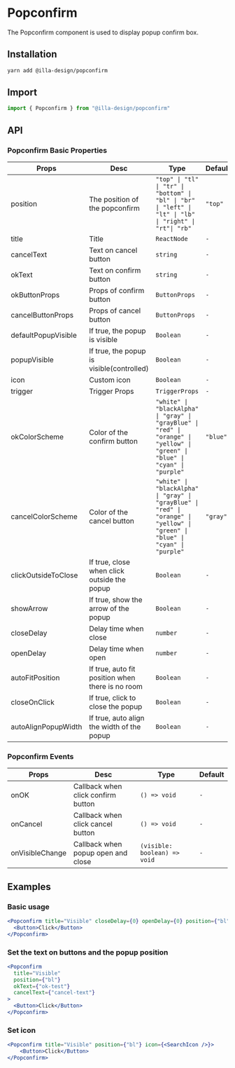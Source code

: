 # Popconfirm

The Popconfirm component is used to display popup confirm box.

## Installation

```bash
yarn add @illa-design/popconfirm
```

## Import 

```jsx
import { Popconfirm } from "@illa-design/popconfirm"
```

## API

### Popconfirm Basic Properties

| Props               | Desc                                             | Type                                                         | Default  |
| ------------------- | ------------------------------------------------ | ------------------------------------------------------------ | -------- |
| position            | The position of the popconfirm                   | `"top" \| "tl" \| "tr" \| "bottom" \| "bl" \| "br" \| "left" \| "lt" \| "lb" \| "right" \| "rt"\| "rb" ` | `"top"`  |
| title               | Title                                            | `ReactNode`                                                  | `-`      |
| cancelText          | Text on cancel button                            | `string`                                                     | `-`      |
| okText              | Text on confirm button                           | `string`                                                     | `-`      |
| okButtonProps       | Props of confirm button                          | `ButtonProps `                                               | `-`      |
| cancelButtonProps   | Props of cancel button                           | `ButtonProps `                                               | `-`      |
| defaultPopupVisible | If true, the popup is visible                    | `Boolean `                                                   | `-`      |
| popupVisible        | If true, the popup is visible(controlled)        | `Boolean `                                                   | `-`      |
| icon                | Custom icon                                      | `Boolean `                                                   | `-`      |
| trigger             | Trigger Props                                    | `TriggerProps `                                              | `-`      |
| okColorScheme       | Color of the confirm button                      | `"white" \| "blackAlpha" \| "gray" \| "grayBlue" \| "red" \| "orange" \| "yellow" \| "green" \| "blue" \| "cyan" \| "purple" ` | `"blue"` |
| cancelColorScheme   | Color of the cancel button                       | `"white" \| "blackAlpha" \| "gray" \| "grayBlue" \| "red" \| "orange" \| "yellow" \| "green" \| "blue" \| "cyan" \| "purple" ` | `"gray"` |
| clickOutsideToClose | If true, close when click outside the popup      | `Boolean `                                                   | `-`      |
| showArrow           | If true, show the arrow of the popup             | `Boolean `                                                   | `-`      |
| closeDelay          | Delay time when close                            | `number `                                                    | `-`      |
| openDelay           | Delay time when open                             | `number `                                                    | `-`      |
| autoFitPosition     | If true, auto fit position when there is no room | `Boolean `                                                   | `-`      |
| closeOnClick        | If true, click to close the popup                | `Boolean `                                                   | `-`      |
| autoAlignPopupWidth | If true, auto align the width of the popup       | `Boolean `                                                   | `-`      |

### Popconfirm Events

| Props           | Desc                               | Type                         | Default |
| --------------- | ---------------------------------- | ---------------------------- | ------- |
| onOK            | Callback when click confirm button | `() => void`                 | `-`     |
| onCancel        | Callback when click cancel button  | `() => void`                 | `-`     |
| onVisibleChange | Callback when popup open and close | `(visible: boolean) => void` | `-`     |

## Examples

### Basic usage

```jsx
<Popconfirm title="Visible" closeDelay={0} openDelay={0} position={"bl"}>
  <Button>Click</Button>
</Popconfirm>
```

### Set the text on buttons and the popup position

```jsx
<Popconfirm
  title="Visible"
  position={"bl"}
  okText={"ok-test"}
  cancelText={"cancel-text"}
>
  <Button>Click</Button>
</Popconfirm>
```

### Set icon

```jsx
<Popconfirm title="Visible" position={"bl"} icon={<SearchIcon />}>
    <Button>Click</Button>
</Popconfirm>
```
